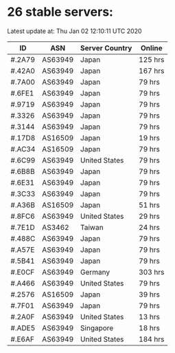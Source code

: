 # 26 stable servers:

Latest update at: Thu Jan 02 12:10:11 UTC 2020

| ID | ASN | Server Country | Online |
| -- | --- | -------------- | ------ |
| #.2A79 | AS63949 | Japan | 125 hrs |
| #.42A0 | AS63949 | Japan | 167 hrs |
| #.7A00 | AS63949 | Japan | 79 hrs |
| #.6FE1 | AS63949 | Japan | 79 hrs |
| #.9719 | AS63949 | Japan | 79 hrs |
| #.3326 | AS63949 | Japan | 79 hrs |
| #.3144 | AS63949 | Japan | 79 hrs |
| #.17D8 | AS16509 | Japan | 19 hrs |
| #.AC34 | AS16509 | Japan | 79 hrs |
| #.6C99 | AS63949 | United States | 79 hrs |
| #.6B8B | AS63949 | Japan | 79 hrs |
| #.6E31 | AS63949 | Japan | 79 hrs |
| #.3C33 | AS63949 | Japan | 79 hrs |
| #.A36B | AS16509 | Japan | 51 hrs |
| #.8FC6 | AS63949 | United States | 29 hrs |
| #.7E1D | AS3462 | Taiwan | 24 hrs |
| #.488C | AS63949 | Japan | 79 hrs |
| #.A57E | AS63949 | Japan | 79 hrs |
| #.5B41 | AS63949 | Japan | 79 hrs |
| #.E0CF | AS63949 | Germany | 303 hrs |
| #.A466 | AS63949 | United States | 79 hrs |
| #.2576 | AS16509 | Japan | 39 hrs |
| #.7F01 | AS63949 | Japan | 79 hrs |
| #.2A0F | AS63949 | United States | 13 hrs |
| #.ADE5 | AS63949 | Singapore | 18 hrs |
| #.E6AF | AS63949 | United States | 184 hrs |


